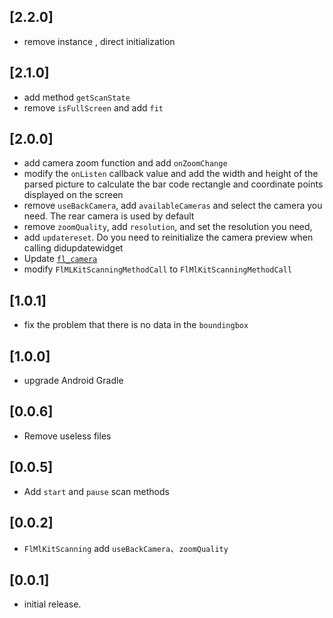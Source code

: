 ## [2.2.0]
 * remove instance , direct initialization
## [2.1.0]
 * add method `getScanState`
 * remove `isFullScreen` and add `fit`
## [2.0.0]
 * add camera zoom function and add `onZoomChange`
 * modify the `onListen` callback value and add the width and height of the 
   parsed picture to calculate the bar code rectangle and coordinate points displayed on the screen
 * remove `useBackCamera`, add `availableCameras` and select the camera you need.
   The rear camera is used by default
 * remove `zoomQuality`, add `resolution`, and set the resolution you need, 
 * add `updatereset`. Do you need to reinitialize the camera preview when calling didupdatewidget
 * Update [`fl_camera`](https://pub.dev/packages/fl_camera)
 * modify `FlMLKitScanningMethodCall` to `FlMlKitScanningMethodCall`
## [1.0.1]
 * fix the problem that there is no data in the `boundingbox`
## [1.0.0]
 * upgrade Android Gradle
## [0.0.6]
 * Remove useless files
## [0.0.5]
 * Add `start` and `pause` scan methods
## [0.0.2]
 * `FlMlKitScanning` add `useBackCamera`、`zoomQuality`
## [0.0.1]
* initial release.
